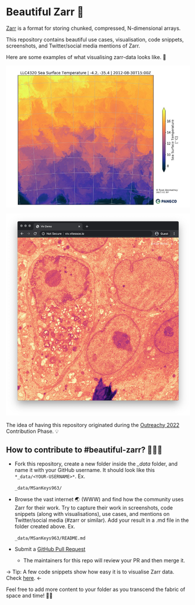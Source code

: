 # Beautiful Zarr 🚀

[Zarr](https://zarr.dev/) is a format for storing chunked, compressed, N-dimensional arrays.

This repository contains beautiful use cases, visualisation, code snippets, screenshots, and Twitter/social media mentions of Zarr.

Here are some examples of what visualising zarr-data looks like. 👀

![image1](/assets/images/zarr_data_1.jpg)

![image2](/assets/images/zarr_data_2.jpg)

The idea of having this repository originated during the [Outreachy 2022](https://www.outreachy.org/) Contribution Phase. 💡

## How to contribute to #beautiful-zarr? 🧑🏻‍💻

- Fork this repository, create a new folder inside the *_data* folder, and name it with your GitHub username. It should look like this `*_data/<YOUR-USERNAME>*`. Ex.
    
    `_data/MSanKeys963/`
    
- Browse the vast internet 🌏 (WWW) and find how the community uses Zarr for their work. Try to capture their work in screenshots, code snippets (along with visualisations), use cases, and mentions on Twitter/social media (#zarr or similar). Add your result in a .md file in the folder created above. Ex.
    
    `_data/MSanKeys963/README.md`
    
- Submit a [GitHub Pull Request](https://docs.github.com/en/pull-requests/collaborating-with-pull-requests/proposing-changes-to-your-work-with-pull-requests/creating-a-pull-request)
    - The maintainers for this repo will review your PR and then merge it.


→ Tip: A few code snippets show how easy it is to visualise Zarr data. Check [here](https://colab.research.google.com/drive/1RTryIn59P8Kc_TxlnFlaJpCB8Hf4_U09?usp=sharing). ←
    
Feel free to add more content to your folder as you transcend the fabric of space and time! ✌🏻
